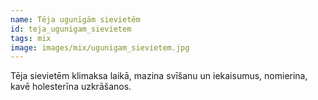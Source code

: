 ```yaml
---
name: Tēja ugunīgām sievietēm
id: teja_ugunigam_sievietem
tags: mix
image: images/mix/ugunigam_sievietem.jpg
---
```

Tēja sievietēm klimaksa laikā, mazina svīšanu un iekaisumus, nomierina, kavē holesterīna uzkrāšanos.